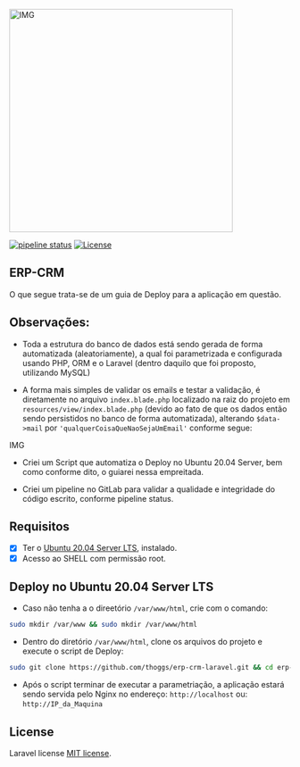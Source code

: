 
<p><img alt="IMG" src="https://res.cloudinary.com/dtfbvvkyp/image/upload/v1566331377/laravel-logolockup-cmyk-red.svg" width="400"></p>
<a href="https://gitlab.com/thoggs/erp-crm-laravel/-/commits/master"><img alt="pipeline status" src="https://gitlab.com/thoggs/erp-crm-laravel/badges/master/pipeline.svg" /></a>
<a href="https://packagist.org/packages/laravel/framework"><img src="https://poser.pugx.org/laravel/framework/license.svg" alt="License"></a>

## ERP-CRM 
O que segue trata-se de um guia de Deploy para a aplicação em questão.

## Observações:

- Toda a estrutura do banco de dados está sendo gerada de forma automatizada (aleatoriamente), a qual foi parametrizada e configurada usando PHP, ORM e o Laravel (dentro daquilo que foi proposto, utilizando MySQL)

- A forma mais simples de validar os emails e testar a validação, é diretamente no arquivo `index.blade.php` localizado na raiz do projeto em `resources/view/index.blade.php` (devido ao fato de que os dados então sendo persistidos no banco de forma automatizada), alterando `$data->mail` por `'qualquerCoisaQueNaoSejaUmEmail'` conforme segue: 

IMG

- Criei um Script que automatiza o Deploy no Ubuntu 20.04 Server, bem como conforme dito, o guiarei nessa empreitada.

- Criei um pipeline no GitLab para validar a qualidade e integridade do código escrito, conforme pipeline status. 

## Requisitos

- [x] Ter o [Ubuntu 20.04 Server LTS](https://ubuntu.com/download/server/thank-you?version=20.04.1&architecture=amd64), instalado.
- [x] Acesso ao SHELL com permissão root.

## Deploy no Ubuntu 20.04 Server LTS

- Caso não tenha a o direetório `/var/www/html`, crie com o comando:
```sh
sudo mkdir /var/www && sudo mkdir /var/www/html
```

- Dentro do diretório `/var/www/html`, clone os arquivos do projeto e execute o script de Deploy:
```sh
sudo git clone https://github.com/thoggs/erp-crm-laravel.git && cd erp-crm-laravel.git/ && sudo sh Ubuntu20.04-Deploy.sh
```

- Após o script terminar de executar a parametriação, a aplicação estará sendo servida pelo Nginx no endereço: `http://localhost` ou: `http://IP_da_Maquina`


## License

Laravel license [MIT license](https://opensource.org/licenses/MIT).
